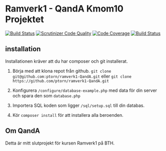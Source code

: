 Ramverk1 - QandA Kmom10 Projektet
==============================

[![Build Status](https://travis-ci.org/ptorn/ramverk1-QandA.svg?branch=master)](https://travis-ci.org/ptorn/ramverk1-QandA)
[![Scrutinizer Code Quality](https://scrutinizer-ci.com/g/ptorn/ramverk1-QandA/badges/quality-score.png?b=master)](https://scrutinizer-ci.com/g/ptorn/ramverk1-QandA/?branch=master)
[![Code Coverage](https://scrutinizer-ci.com/g/ptorn/ramverk1-QandA/badges/coverage.png?b=master)](https://scrutinizer-ci.com/g/ptorn/ramverk1-QandA/?branch=master)
[![Build Status](https://scrutinizer-ci.com/g/ptorn/ramverk1-QandA/badges/build.png?b=master)](https://scrutinizer-ci.com/g/ptorn/ramverk1-QandA/build-status/master)

## installation

Installationen kräver att du har composer och git installerat.

1. Börja med att klona repot från github.
`git clone git@github.com:ptorn/ramverk1-QandA.git`
eller
`git clone https://github.com/ptorn/ramverk1-QandA.git`

2. Konfigurera `/configure/database-example.php` med data för din server och spara den som `database.php`

3. Importera SQL koden som ligger `/sql/setup.sql` till din databas.

4. Kör `composer install` för att installera alla beroenden.


## Om QandA

Detta är mitt slutprojekt för kursen Ramverk1 på BTH.
